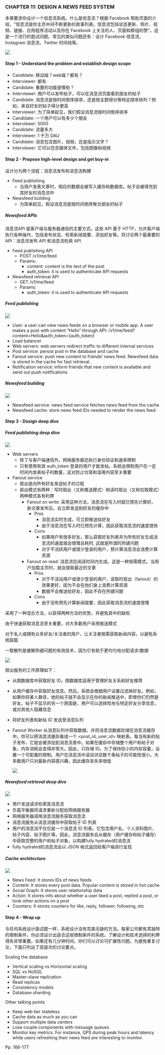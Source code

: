 ### CHAPTER 11: DESIGN A NEWS FEED SYSTEM

本章要求你设计一个信息流系统。什么是信息流？根据 Facebook 帮助页面的介绍，"信息流是你主页中间不断更新的故事列表。信息流包括状态更新、照片、视频、链接、应用程序活动以及你在 Facebook 上关注的人、页面和群组的赞"。这是一个流行的面试问题。常见的类似问题还有：设计 Facebook 信息流、Instagram 消息流、Twitter 时间线等。

![](https://inasa.dev/image/systemdesign/11/1.png)

#### Step 1 - Understand the problem and establish design scope

-   Candidate: 移动端？web端？都有？
-   Interviewer:  都有
-   Candidate: 重要的功能是哪些？
-   Interviewer: 用户可以发布帖子，可以在消息流页面看到朋友的帖子
-   Candidate: 消息流是按时间倒序排序，还是按主题得分等特定顺序排列？例如，来自好友的帖子得分更高
-   Interviewer:  为了简单起见，我们假设消息流按时间倒序排序
-   Candidate: 一个用户可以有多少个朋友
-   Interviewer:  5000
-   Candidate:  流量多大
-   Interviewer:  1 千万 DAU
-   Candidate:  消息包含图片，视频，还是指示文字？
-   Interviewer:  它可以包含媒体文件，包括图像和视频



#### Step 2 - Propose high-level design and get buy-in

设计分为两个流程：消息流发布和消息流构建

-   Feed publishing
    -   当用户发表文章时，相应的数据会被写入缓存和数据库。帖子会被填充到其好友的消息流中
-   Newsfeed building
    -   为简单起见，假设消息流是按时间倒序聚合朋友的帖子

##### Newsfeed APIs

消息流API 是客户端与服务器通信的主要方式。这些 API 基于 HTTP，允许客户端执行各种操作，包括发布状态、检索新闻提要、添加好友等。将讨论两个最重要的 API：消息流发布 API 和消息流检索 API

-   Feed publishing API
    -   POST /v1/me/feed
    -   Params:
        -   content: content is the text of the post
        -   auth_token: it is used to authenticate API requests
-   Newsfeed retrieval API
    -   GET /v1/me/feed
    -   Params:
        -   auth_token: it is used to authenticate API requests



##### Feed publishing

![](https://inasa.dev/image/systemdesign/11/2.png)

-   User: a user can view news feeds on a browser or mobile app. A user makes a post with content “Hello” through API: /v1/me/feed?content=Hello&auth_token={auth_token}
-   Load balancer
-   Web servers: web servers redirect traffic to different internal services
-   Post service: persist post in the database and cache
-   Fanout service: push new content to friends’ news feed. Newsfeed data is stored in the cache for fast retrieval.
-   Notification service: inform friends that new content is available and send out push notifications



##### Newsfeed building

![](https://inasa.dev/image/systemdesign/11/3.png)

-   Newsfeed service: news feed service fetches news feed from the cache
-   Newsfeed cache: store news feed IDs needed to render the news feed



#### Step 3 - Design deep dive

##### Feed publishing deep dive

![](https://inasa.dev/image/systemdesign/11/4.png)

-   Web servers
    -   除了与客户端通信外，网络服务器还执行身份验证和速率限制
    -   只有使用有效 auth_token 登录的用户才能发帖。系统会限制用户在一定时间内发表帖子的数量，这对防止垃圾和滥用内容至关重要
-   Fanout service
    -   扇出是向所有好友发送帖子的过程
    -   扇出模式有两种：写时扇出（又称推送模式）和读时扇出（又称拉取模式）两种模式各有利弊
        -   Fanout on write: 采用这种方法，消息流在写入时就已预先计算好。新文章发布后，会立即发送到好友的缓存中
            -   Pros
                -   消息流实时生成，可立即推送给好友
                -   由于消息流在写入时已预先计算，因此获取消息流的速度很快
            -   Cons
                -   如果用户有很多好友，那么获取好友列表并为所有好友生成消息流的速度就会很慢且耗时, 这就是所谓的热键问题
                -   对于不活跃用户或很少登录的用户，预计算消息流会浪费计算资源
        -   Fanout on read: 消息流在阅读时间内生成。这是一种按需模式。当用户加载主页时，就会提取最近的文章
            -   Pros
                -   对于不活动用户或很少登录的用户，读取时扇出（fanout）的效果更好，因为不会在他们身上浪费计算资源
                -   数据不会推送给好友，因此不存在热键问题
            -   Cons
                -   由于没有预先计算新闻提要，因此获取消息流的速度很慢

采用了一种混合方法，以获得两种方法的优势，并避免其中的缺陷

由于快速获取消息流至关重要，对大多数用户采用推送模式

对于名人或拥有众多好友/关注者的用户，让关注者按需获取新闻内容，以避免系统超载

一致散列是缓解热键问题的有效技术，因为它有助于更均匀地分配请求/数据

![](https://inasa.dev/image/systemdesign/11/5.png)

扇出服务的工作原理如下：

-   从图数据库中获取好友 ID。图数据库适用于管理好友关系和好友推荐

-   从用户缓存中获取好友信息。然后，系统会根据用户设置过滤掉好友。例如，如果你将某人静音，她的帖子就不会显示在你的新闻推送中，即使你们仍然是好友。帖子不显示的另一个原因是，用户可以选择性地与特定好友分享信息，或对其他人隐藏信息

-   将好友列表和新帖 ID 发送至消息队列

-   Fanout Worker 从消息队列中获取数据，并将消息流数据存储在消息流缓存中。你可以把消息流缓存看成一个 <post_id, user_id> 映射表。每当有新的帖子发布，它就会被添加到消息流表中。如果在缓存中存储整个用户和帖子对象，内存消耗会变得非常大。因此，只存储 ID。为了保持较小的内存容量，设置一个可配置的限制。用户在消息流中滚动浏览数千条帖子的可能性很小。大多数用户只对最新内容感兴趣，因此缓存丢失率很低

    ![](https://inasa.dev/image/systemdesign/11/6.png)



##### Newsfeed retrieval deep dive

![](https://inasa.dev/image/systemdesign/11/7.png)

-   用户发送请求检索其消息流
-   负载平衡器将请求重新分配给网络服务器
-   网络服务器调用消息流服务获取消息流
-   消息流服务从消息流缓存中获取帖子 ID 列表
-   用户的消息流不仅仅是一个消息流 ID 列表。它包含用户名、个人资料图片、帖子内容、帖子图片等。因此，消息流服务会从缓存（用户缓存和帖子缓存）中获取完整的用户和帖子对象，以构建fully hydrated的消息流
-   fully hydrated的消息流会以 JSON 格式返回给客户端进行呈现

##### Cache architecture

![](https://inasa.dev/image/systemdesign/11/8.png)

-   News Feed: It stores IDs of news feeds
-   Content: It stores every post data. Popular content is stored in hot cache
-   Social Graph: It stores user relationship data
-   Action: It stores info about whether a user liked a post, replied a post, or took other actions on a post
-    Counters: It stores counters for like, reply, follower, following, etc



#### Step 4 - Wrap up

与任何系统设计面试题一样，系统设计没有完美无缺的方法。每家公司都有其独特的限制条件，你必须设计出适合这些限制条件的系统。了解设计和技术选择的利弊得失非常重要。如果还有几分钟时间，你们可以讨论可扩展性问题。为避免重复讨论，下面只列出了高层次的讨论要点。

Scaling the database

-   Vertical scaling vs Horizontal scaling
-   SQL vs NoSQL
-   Master-slave replication
-   Read replicas
-   Consistency models
-   Database sharding

Other talking points

-   Keep web tier stateless
-   Cache data as much as you can
-   Support multiple data centers
-   Lose couple components with message queues
-   Monitor key metrics. For instance, QPS during peak hours and latency while users refreshing their news feed are interesting to monitor.



Pp. 166-177